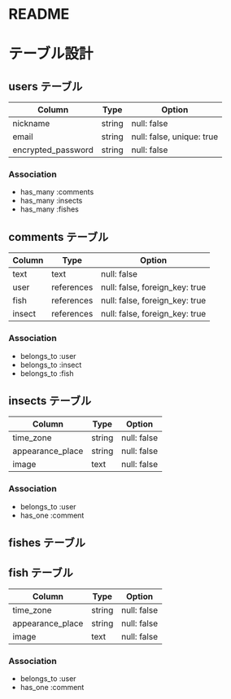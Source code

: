 # README

# テーブル設計

## users テーブル

| Column                    | Type   | Option                    |
| ------------------------- | ------ | ------------------------- |
| nickname                  | string | null: false               |
| email                     | string | null: false, unique: true |
| encrypted_password        | string | null: false               |

### Association

- has_many :comments
- has_many :insects
- has_many :fishes

## comments テーブル
 
| Column | Type       | Option                         |
| ------ | ---------- | ------------------------------ |
| text   | text       | null: false                    |
| user   | references | null: false, foreign_key: true |
| fish   | references | null: false, foreign_key: true |
| insect | references | null: false, foreign_key: true |


### Association

- belongs_to :user
- belongs_to :insect
- belongs_to :fish

## insects テーブル

| Column           | Type       | Option      |
| ---------------- | ---------- | ----------- |
| time_zone        | string     | null: false |
| appearance_place | string     | null: false |
| image            | text       | null: false | 

### Association

- belongs_to :user
- has_one :comment

## fishes テーブル

## fish テーブル

| Column           | Type       | Option      |
| ---------------- | ---------- | ----------- |
| time_zone        | string     | null: false |
| appearance_place | string     | null: false |
| image            | text       | null: false | 

### Association

- belongs_to :user
- has_one :comment
